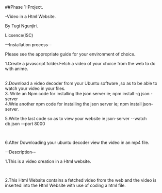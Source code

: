 ##Phase 1-Project.

-Video in a Html Website.

By Tugi Ngunjiri.

Licsence(ISC)


--Installation process--

Please see the appropriate guide for your environment of choice.

1.Create a javascript folder.Fetch a video of your choice from the web  to do with anime.

<br>
2.Download a video decoder from your Ubuntu software ,so as to be able to watch your video in your files.

<br>
3. Write an Npm code for installing the json server ie; npm install -g json -server


<br>
4.Wrie another npm code for installing the json server ie; npm install json- server.

<br>

5.Write the last code so as to view your website ie  json-server --watch db.json --port 8000

<br>

6.After Downloading your ubuntu decoder view the video in an mp4 file.

--Description--

1.This is a video creation in a Html website.


<br>

2.This Html Website contains a fetched video from the web and the video is inserted into the Html Website with use of coding a html file.

<br>
